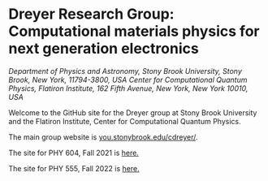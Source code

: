 # Dreyer Research Group: Computational materials physics for next generation electronics
*Department of Physics and Astronomy, Stony Brook University, Stony Brook, New York, 11794-3800, USA*
*Center for Computational Quantum Physics, Flatiron Institute, 162 Fifth Avenue, New York, New York 10010, USA*

Welcome to the GitHub site for the Dreyer group at Stony Brook University and the Flatiron Institute, Center for Computational Quantum Physics.

The main group website is [you.stonybrook.edu/cdreyer/](https://you.stonybrook.edu/cdreyer/).

The site for PHY 604, Fall 2021 is [here.](phy604_fall2021.md)

The site for PHY 555, Fall 2022 is [here.](phy555_fall2022.md)
